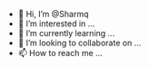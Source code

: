 - 👋 Hi, I’m @Sharmq
- 👀 I’m interested in ...
- 🌱 I’m currently learning ...
- 💞️ I’m looking to collaborate on ...
- 📫 How to reach me ...

<!---
Sharmq/Sharmq is a ✨ special ✨ repository because its `README.md` (this file) appears on your GitHub profile.
You can click the Preview link to take a look at your changes.
--->
